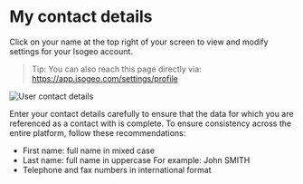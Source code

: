# My contact details

Click on your name at the top right of your screen to view and modify settings for your Isogeo account.

> Tip: You can also reach this page directly via: https://app.isogeo.com/settings/profile

![User contact details](/images/user_profile_coordinates.png "Entering my contact details")

 Enter your contact details carefully to ensure that the data for which you are referenced as a contact with is complete. To ensure consistency across the entire platform, follow these recommendations:

 * First name: full name in mixed case
 * Last name: full name in uppercase For example: John SMITH
 * Telephone and fax numbers in international format
